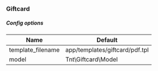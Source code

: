 ### Giftcard

##### Config options

Name | Default
---- | -------
template_filename | app/templates/giftcard/pdf.tpl
model             | Tnt\Giftcard\Model
